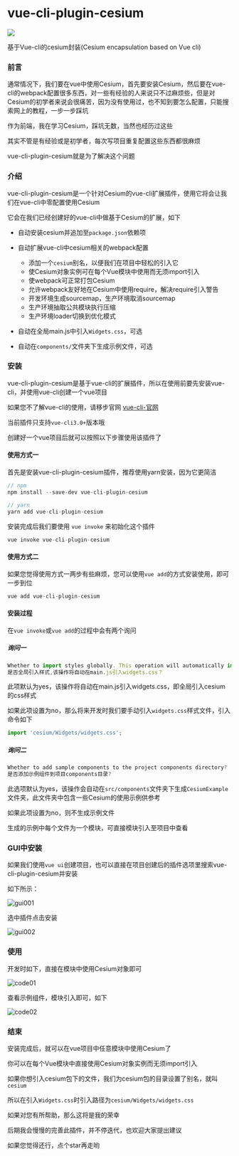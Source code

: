 # vue-cli-plugin-cesium


<img src="/logo.png" />



基于Vue-cli的cesium封装(Cesium encapsulation based on Vue cli)

### 前言

通常情况下，我们要在vue中使用Cesium，首先要安装Cesium，然后要在vue-cli的webpack配置很多东西，对一些有经验的人来说只不过麻烦些，但是对Cesium的初学者来说会很痛苦，因为没有使用过，也不知到要怎么配置，只能搜索网上的教程，一步一步踩坑

作为前端，我在学习Cesium，踩坑无数，当然也经历过这些

其实不管是有经验或是初学者，每次写项目重复配置这些东西都很麻烦

vue-cli-plugin-cesium就是为了解决这个问题



### 介绍

vue-cli-plugin-cesium是一个针对Cesium的vue-cli扩展插件，使用它将会让我们在vue-cli中零配置使用Cesium

它会在我们已经创建好的vue-cli中做基于Cesium的扩展，如下

- 自动安装cesium并追加至`package.json`依赖项

- 自动扩展vue-cli中cesium相关的webpack配置
  - 添加一个`cesium`别名，以便我们在项目中轻松的引入它
  - 使Cesium对象实例可在每个Vue模块中使用而无须import引入
  - 使webpack可正常打包Cesium
  - 允许webpack友好地在Cesium中使用require，解决require引入警告
  - 开发环境生成sourcemap，生产环境取消sourcemap
  - 生产环境抽取公共模块执行压缩
  - 生产环境loader切换到优化模式
- 自动在全局main.js中引入`Widgets.css`，可选
- 自动在`components/`文件夹下生成示例文件，可选



### 安装

vue-cli-plugin-cesium是基于vue-cli的扩展插件，所以在使用前要先安装vue-cli，并使用vue-cli创建一个vue项目

如果您不了解vue-cli的使用，请移步官网 [vue-cli-官网](https://cli.vuejs.org/zh/guide/) 

当前插件只支持`vue-cli3.0+`版本哦

创建好一个vue项目后就可以按照以下步骤使用该插件了

#### 使用方式一

首先是安装vue-cli-plugin-cesium插件，推荐使用yarn安装，因为它更简洁

```js
// npm
npm install --save-dev vue-cli-plugin-cesium

// yarn
yarn add vue-cli-plugin-cesium
```

安装完成后我们要使用 `vue invoke` 来初始化这个插件

```js
vue invoke vue-cli-plugin-cesium
```



#### 使用方式二

如果您觉得使用方式一两步有些麻烦，您可以使用`vue add`的方式安装使用，即可一步到位

```js
vue add vue-cli-plugin-cesium
```



#### 安装过程

在`vue invoke`或`vue add`的过程中会有两个询问

##### 询问一

```js
Whether to import styles globally. This operation will automatically import widgets.css in main.js?
是否全局引入样式,该操作将自动在main.js引入widgets.css？
```

此项默认为yes，该操作将自动在main.js引入widgets.css，即全局引入cesium的css样式

如果此项设置为no，那么将来开发时我们要手动引入`widgets.css`样式文件，引入命令如下

```js
import 'cesium/Widgets/widgets.css';
```

##### 询问二

```js
Whether to add sample components to the project components directory?
是否添加示例组件到项目components目录?
```

此选项默认为yes，该操作会自动在`src/components`文件夹下生成`CesiumExample`文件夹，此文件夹中包含一些Cesium的使用示例供参考

如果此项设置为no，则不生成示例文件

生成的示例中每个文件为一个模块，可直接模块引入至项目中查看





### GUI中安装

如果我们使用`vue ui`创建项目，也可以直接在项目创建后的插件选项里搜索vue-cli-plugin-cesium并安装

如下所示：

![gui001](assets/img/gui001.png)

选中插件点击安装

![gui002](assets/img/gui002.png)





### 使用

开发时如下，直接在模块中使用Cesium对象即可

![code01](assets/img/code01.png)

查看示例组件，模块引入即可，如下

![code02](assets/img/code02.png)



### 结束

安装完成后，就可以在vue项目中任意模块中使用Cesium了

你可以在每个Vue模块中直接使用Cesium对象实例而无须import引入

如果你想引入cesium包下的文件，我们为cesium包的目录设置了别名，就叫`cesium`

所以在引入`Widgets.css`时引入路径为`cesium/Widgets/widgets.css`



如果对您有所帮助，那么这将是我的荣幸

后期我会慢慢的完善此插件，并不停迭代，也欢迎大家提出建议

如果您觉得还行，点个star再走哟

